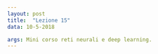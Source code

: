 ```yaml
---
layout: post
title:  "Lezione 15"
data: 10-5-2018

args: Mini corso reti neurali e deep learning.
---
```


